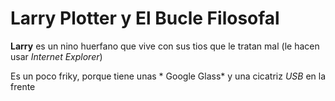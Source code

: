 # Larry Plotter y El Bucle Filosofal
**Larry** es un nino huerfano que vive con sus tios
que le tratan mal (le hacen usar *Internet Explorer*)

Es un poco friky, porque tiene unas * Google Glass* y una cicatriz *USB* en la frente
